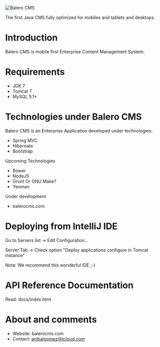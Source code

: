 ![Balero CMS](http://demo.balerocms.com/site/apps/admin/panel/images/logo.png)


The first Java CMS fully optimized for mobiles and tablets and desktops.

Introduction
=============

Balero CMS is mobile first Enterprise Content Management System.

Requirements
============

* JDK 7
* Tomcat 7
* MySQL 5.1+

Technologies under Balero CMS
=============================

Balero CMS is an Enterprise Application developed
under technologies:

* Spring MVC
* Hibernate
* Bootstrap

Upcoming Technologies

* Bower
* NodeJS
* Grunt Or GNU Make?
* Yeoman

Under development

* balerocms.com

Deploying from IntelliJ IDE
===========================

Go to Servers list -> Edit Configuration...

Server Tab -> Check option "Deploy applications configure in Tomcat instance"

Note: We recommend this wonderful IDE ;-)

API Reference Documentation
===========================

Read: docs/index.html

About and comments
==================

* Website: balerocms.com
* Contact: anibalgomez@icloud.com

